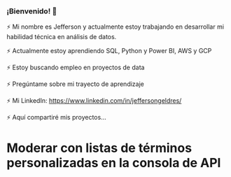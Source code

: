 ### ¡Bienvenido! 👋

 ⚡ Mi nombre es Jefferson y actualmente estoy trabajando en desarrollar mi habilidad técnica en análisis de datos.

 ⚡ Actualmente estoy aprendiendo SQL, Python y Power BI, AWS y GCP

 ⚡ Estoy buscando empleo en proyectos de data

 ⚡ Pregúntame sobre mi trayecto de aprendizaje

 ⚡ Mi LinkedIn: https://www.linkedin.com/in/jeffersongeldres/

 ⚡ Aquí compartiré mis proyectos...
 
# <a name="moderate-with-custom-term-lists-in-the-api-console"></a>Moderar con listas de términos personalizadas en la consola de API
